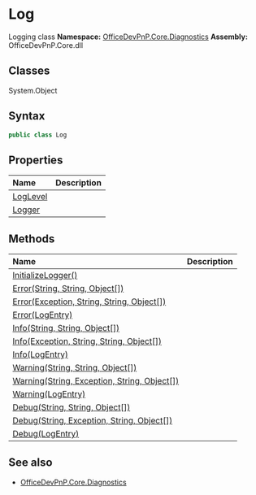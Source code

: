 # Log
Logging class
**Namespace:** [OfficeDevPnP.Core.Diagnostics](OfficeDevPnP.Core.Diagnostics.md)
**Assembly:** OfficeDevPnP.Core.dll
## Classes
System.Object
## Syntax
```C#
public class Log
```
## Properties
|**Name**|**Description**|
|:-----|:-----|
| [LogLevel](Log.LogLevel.md) | 
| [Logger](Log.Logger.md) | 
## Methods
|**Name**|**Description**|
|:-----|:-----|
| [InitializeLogger()](LogInitializeLogger.md) | 
| [Error(String, String, Object[])](LogErrorStringStringObject[].md) | 
| [Error(Exception, String, String, Object[])](LogErrorExceptionStringStringObject[].md) | 
| [Error(LogEntry)](LogErrorLogEntry.md) | 
| [Info(String, String, Object[])](LogInfoStringStringObject[].md) | 
| [Info(Exception, String, String, Object[])](LogInfoExceptionStringStringObject[].md) | 
| [Info(LogEntry)](LogInfoLogEntry.md) | 
| [Warning(String, String, Object[])](LogWarningStringStringObject[].md) | 
| [Warning(String, Exception, String, Object[])](LogWarningStringExceptionStringObject[].md) | 
| [Warning(LogEntry)](LogWarningLogEntry.md) | 
| [Debug(String, String, Object[])](LogDebugStringStringObject[].md) | 
| [Debug(String, Exception, String, Object[])](LogDebugStringExceptionStringObject[].md) | 
| [Debug(LogEntry)](LogDebugLogEntry.md) | 
## See also
- [OfficeDevPnP.Core.Diagnostics](OfficeDevPnP.Core.Diagnostics.md)
